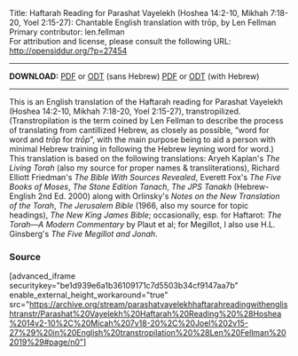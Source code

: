<html>
<head></head>
<body>
Title: Haftarah Reading for Parashat Vayelekh (Hoshea 14:2-10, Mikhah 7:18-20, Yoel 2:15-27): Chantable English translation with trōp, by Len Fellman<br />
Primary contributor: len.fellman<br />
For attribution and license, please consult the following URL: <a href="http://opensiddur.org/?p=27454">http://opensiddur.org/?p=27454</a>
<p />
<hr />

<strong>DOWNLOAD:</strong> 
<a href="https://archive.org/download/parashatvayelekhhaftarahreadingwithenglishtranstr/Parashat%20Vayelekh%20Haftarah%20Reading%20%28Hoshea%2014v2-10%2C%20Micah%207v18-20%2C%20Joel%202v15-27%29%20in%20English%20transtropilation%20%28Len%20Fellman%202019%29%20-%20english%20only.pdf">PDF</a> or <a href="https://archive.org/download/parashatvayelekhhaftarahreadingwithenglishtranstr/Parashat%20Vayelekh%20Haftarah%20Reading%20%28Hoshea%2014v2-10%2C%20Micah%207v18-20%2C%20Joel%202v15-27%29%20in%20English%20transtropilation%20%28Len%20Fellman%202019%29%20-%20english%20only.odt">ODT</a> (sans Hebrew)
<a href="https://archive.org/download/parashatvayelekhhaftarahreadingwithenglishtranstr/Parashat%20Vayelekh%20Haftarah%20Reading%20%28Hoshea%2014v2-10%2C%20Micah%207v18-20%2C%20Joel%202v15-27%29%20in%20English%20transtropilation%20%28Len%20Fellman%202019%29.pdf">PDF</a> or <a href="https://archive.org/download/parashatvayelekhhaftarahreadingwithenglishtranstr/Parashat%20Vayelekh%20Haftarah%20Reading%20%28Hoshea%2014v2-10%2C%20Micah%207v18-20%2C%20Joel%202v15-27%29%20in%20English%20transtropilation%20%28Len%20Fellman%202019%29.odt">ODT</a> (with Hebrew)

<hr />

This is an English translation of the Haftarah reading for Parashat Vayelekh (Hoshea 14:2-10, Mikhah 7:18-20, Yoel 2:15-27), transtropilized. (Transtropilation is the term coined by Len Fellman to describe the process of translating from cantillized Hebrew, as closely as possible, “word for word and <em>trōp</em> for <em>trōp</em>”, with the main purpose being to aid a person with minimal Hebrew training in following the Hebrew leyning word for word.) This translation is based on the following translations: Aryeh Kaplan's <em>The Living Torah</em> (also my source for proper names &amp; transliterations), Richard Elliott Friedman's <em>The Bible With Sources Revealed</em>, Everett Fox's <em>The Five Books of Moses</em>, <em>The Stone Edition Tanach</em>, <em>The JPS Tanakh</em> (Hebrew-English 2nd Ed. 2000) along with Orlinsky's <em>Notes on the New Translation of the Torah</em>, <em>The Jerusalem Bible</em> (1966, also my source for topic headings), <em>The New King James Bible</em>; occasionally, esp. for Haftarot: <em>The Torah—A Modern Commentary</em> by Plaut et al; for Megillot, I also use H.L. Ginsberg's <em>The Five Megillot and Jonah</em>.

<h3>Source</h3>

[advanced_iframe securitykey="be1d939e6a1b36109171c7d5503b34cf9147aa7b" enable_external_height_workaround="true" src="https://archive.org/stream/parashatvayelekhhaftarahreadingwithenglishtranstr/Parashat%20Vayelekh%20Haftarah%20Reading%20%28Hoshea%2014v2-10%2C%20Micah%207v18-20%2C%20Joel%202v15-27%29%20in%20English%20transtropilation%20%28Len%20Fellman%202019%29#page/n0"]
</body>
</html>